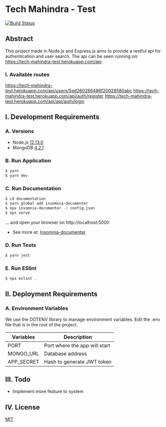 # Tech Mahindra - Test #
[![Build Status](https://travis-ci.org/joemccann/dillinger.svg?branch=master)](https://travis-ci.org/joemccann/dillinger)

## Abstract ##
This project made in Node.js and Express.js aims to provide a restful api for authentication and user search.
The api can be seen running on: https://tech-mahindra-test.herokuapp.com/api 

### I. Available routes ###
https://tech-mahindra-test.herokuapp.com/api/users/5ed260266486f20028580abc 
https://tech-mahindra-test.herokuapp.com/api/auth/register
https://tech-mahindra-test.herokuapp.com/api/api/auth/login

## I. Development Requirements ##

### A. Versions ###
 - Node.js [12.13.0](https://nodejs.org/en/download/)
 - MongoDB [4.2.1](https://docs.mongodb.com/manual/administration/install-community/)

### B. Run Application ###
```bash
$ yarn
$ yarn dev
```

### C. Run Documentation ###
```bash
$ cd documentation
$ yarn global add insomnia-documenter
$ npx insomnia-documenter -c config.json 
$ npx serve
```
... and open your browser on http://localhost:5000 
- See more at: [Insomnia-documenter](https://www.npmjs.com/package/insomnia-documenter)
 
### D. Run Tests ###
```bash
$ yarn jest
```

### E. Run ESlint ###
```bash
$ npx eslint .
```

## II. Deployment Requirements ##

### A. Environment Variables ###
 We use the DOTENV library to manage environment variables. Edit the .env file that is in the root of the project.
 
| Variables | Description |
|-----------|-------------|
| PORT | Port where the app will start |
| MONGO_URL | Database address |
| APP_SECRET | Hash to generate JWT token |

## III. Todo ##
 - Implement more feature to system

## IV. License ##
[MIT](LICENSE)

